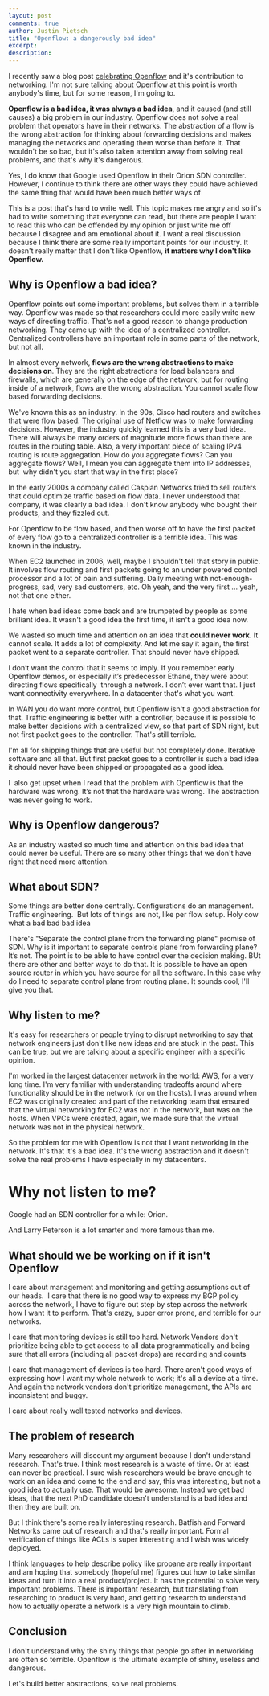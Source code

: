 ```yaml
---
layout: post
comments: true
author: Justin Pietsch
title: "Openflow: a dangerously bad idea"
excerpt: 
description: 
---
```


I recently saw a blog post [celebrating Openflow](https://opennetworking.org/news-and-events/blog/openflow-catalyst-that-kickstarted-the-sdn-transformation/) and it's contribution to networking. I'm not sure talking about Openflow at this point is worth anybody's time, but for some reason, I'm going to. 

**Openflow is a bad idea, it was always a bad idea**, and it caused (and still causes) a big problem in our industry. Openflow does not solve a real problem that operators have in their networks. The abstraction of a flow is the wrong abstraction for thinking about forwarding decisions and makes managing the networks and operating them worse than before it. That wouldn't be so bad, but it's also taken attention away from solving real problems, and that's why it's dangerous.

Yes, I do know that Google used Openflow in their Orion SDN controller. However, I continue to think there are other ways they could have achieved the same thing that would have been much better ways of 

This is a post that's hard to write well. This topic makes me angry and so it's had to write something that everyone can read, but there are people I want to read this who can be offended by my opinion or just write me off because I disagree and am emotional about it. I want a real discussion because I think there are some really important points for our industry. It doesn't really matter that I don't like Openflow, **it matters why I don't like Openflow.**

## Why is Openflow a bad idea?

Openflow points out some important problems, but solves them in a terrible way. Openflow was made so that researchers could more easily write new ways of directing traffic. That's not a good reason to change production networking. They came up with the idea of a centralized controller. Centralized controllers have an important role in some parts of the network, but not all. 

In almost every network, **flows are the wrong abstractions to make decisions on**. They are the right abstractions for load balancers and firewalls, which are generally on the edge of the network, but for routing inside of a network, flows are the wrong abstraction. You cannot scale flow based forwarding decisions.

We've known this as an industry. In the 90s, Cisco had routers and switches that were flow based. The original use of Netflow was to make forwarding decisions. However, the industry quickly learned this is a very bad idea. There will always be many orders of magnitude more flows than there are routes in the routing table. Also, a very important piece of scaling IPv4 routing is route aggregation. How do you aggregate flows? Can you aggregate flows? Well, I mean you can aggregate them into IP addresses, but  why didn't you start that way in the first place?

In the early 2000s a company called Caspian Networks tried to sell routers that could optimize traffic based on flow data. I never understood that company, it was clearly a bad idea. I don't know anybody who bought their products, and they fizzled out.

For Openflow to be flow based, and then worse off to have the first packet of every flow go to a centralized controller is a terrible idea. This was known in the industry.

When EC2 launched in 2006, well, maybe I shouldn't tell that story in public. It involves flow routing and first packets going to an under powered control processor and a lot of pain and suffering. Daily meeting with not-enough-progress, sad, very sad customers, etc. Oh yeah, and the very first ... yeah, not that one either.

I hate when bad ideas come back and are trumpeted by people as some brilliant idea. It wasn't a good idea the first time, it isn't a good idea now.

We wasted so much time and attention on an idea that **could never work**. It cannot scale. It adds a lot of complexity. And let me say it again, the first packet went to a separate controller. That should never have shipped.

I don’t want the control that it seems to imply. If you remember early Openflow demos, or especially it’s predecessor Ethane, they were about directing flows specifically  through a network. I don’t ever want that. I just want connectivity everywhere. In a datacenter that's what you want.

In WAN you do want more control, but Openflow isn't a good abstraction for that. Traffic engineering is better with a controller, because it is possible to make better decisions with a centralized view, so that part of SDN right, but not first packet goes to the controller. That's still terrible.

I'm all for shipping things that are useful but not completely done. Iterative software and all that. But first packet goes to a controller is such a bad idea it should never have been shipped or propagated as a good idea.

I  also get upset when I read that the problem with Openflow is that the hardware was wrong. It’s not that the hardware was wrong. The abstraction was never going to work. 


## Why is Openflow dangerous?

As an industry wasted so much time and attention on this bad idea that could never be useful. There are so many other things that we don't have right that need more attention.

## What about SDN?

Some things are better done centrally. Configurations do an management. Traffic engineering.  But lots of things are not, like per flow setup. Holy cow what a bad bad bad idea

There's "Separate the control plane from the forwarding plane" promise of SDN. Why is it important to separate controls plane from forwarding plane? It’s not. The point is to be able to have control over the decision making. BUt there are other and better ways to do that. It is possible to have an open source router in which you have source for all the software. In this case why do I need to separate control plane from routing plane. It sounds cool, I'll give you that.
## Why listen to me?

It's easy for researchers or people trying to disrupt networking to say that network engineers just don't like new ideas and are stuck in the past. This can be true, but we are talking about a specific engineer with a specific opinion. 

I'm worked in the largest datacenter network in the world: AWS, for a very long time. I'm very familiar with understanding tradeoffs around where functionality should be in the network (or on the hosts). I was around when EC2 was originally created and part of the networking team that ensured that the virtual networking for EC2 was not in the network, but was on the hosts. When VPCs were created, again, we made sure that the virtual network was not in the physical network. 

So the problem for me with Openflow is not that I want networking in the network. It's that it's a bad idea. It's the wrong abstraction and it doesn't solve the real problems I have especially in my datacenters.

# Why not listen to me?

Google had an SDN controller for a while: Orion. 

And Larry Peterson is a lot smarter and more famous than me.

## What should we be working on if it isn't Openflow

I care about management and monitoring and getting assumptions out of our heads.  I care that there is no good way to express my BGP policy across the network, I have to figure out step by step across the network how I want it to perform. That's crazy, super error prone, and terrible for our networks.

I care that monitoring devices is still too hard. Network Vendors don't prioritize being able to get access to all data programmatically and being sure that all errors (including all packet drops) are recording and counts

I care that management of devices is too hard. There aren't good ways of expressing how I want my whole network to work; it's all a device at a time. And again the network vendors don't prioritize management, the APIs are inconsistent and buggy.

I care about really well tested networks and devices.

## The problem of research

Many researchers will discount my argument because I don't understand research. That's true. I think most research is a waste of time. Or at least can never be practical. I sure wish researchers would be brave enough to work on an idea and come to the end and say, this was interesting, but not a good idea to actually use. That would be awesome. Instead we get bad ideas, that the next PhD candidate doesn't understand is a bad idea and then they are built on.

But I think there's some really interesting research. Batfish and Forward Networks came out of research and that's really important. Formal verification of things like ACLs is super interesting and I wish was widely deployed.

I think languages to help describe policy like propane are really important and am hoping that somebody (hopeful me) figures out how to take similar ideas and turn it into a real product/project. It has the potential to solve very important problems. There is important research, but translating from researching to product is very hard, and getting research to understand how to actually operate a network is a very high mountain to climb.

## Conclusion

I don't understand why the shiny things that people go after in networking are often so terrible. Openflow is the ultimate example of shiny, useless and dangerous. 

Let's build better abstractions, solve real problems.